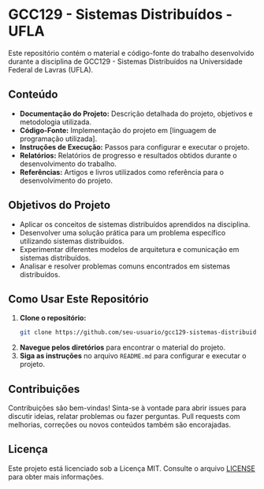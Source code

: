 # GCC129 - Sistemas Distribuídos - UFLA

Este repositório contém o material e código-fonte do trabalho desenvolvido durante a disciplina de GCC129 - Sistemas Distribuídos na Universidade Federal de Lavras (UFLA).

## Conteúdo

- **Documentação do Projeto:** Descrição detalhada do projeto, objetivos e metodologia utilizada.
- **Código-Fonte:** Implementação do projeto em [linguagem de programação utilizada].
- **Instruções de Execução:** Passos para configurar e executar o projeto.
- **Relatórios:** Relatórios de progresso e resultados obtidos durante o desenvolvimento do trabalho.
- **Referências:** Artigos e livros utilizados como referência para o desenvolvimento do projeto.

## Objetivos do Projeto

- Aplicar os conceitos de sistemas distribuídos aprendidos na disciplina.
- Desenvolver uma solução prática para um problema específico utilizando sistemas distribuídos.
- Experimentar diferentes modelos de arquitetura e comunicação em sistemas distribuídos.
- Analisar e resolver problemas comuns encontrados em sistemas distribuídos.

## Como Usar Este Repositório

1. **Clone o repositório:**
    ```bash
    git clone https://github.com/seu-usuario/gcc129-sistemas-distribuidos.git
    ```
2. **Navegue pelos diretórios** para encontrar o material do projeto.
3. **Siga as instruções** no arquivo `README.md` para configurar e executar o projeto.

## Contribuições

Contribuições são bem-vindas! Sinta-se à vontade para abrir issues para discutir ideias, relatar problemas ou fazer perguntas. Pull requests com melhorias, correções ou novos conteúdos também são encorajadas.

## Licença

Este projeto está licenciado sob a Licença MIT. Consulte o arquivo [LICENSE](LICENSE) para obter mais informações.
